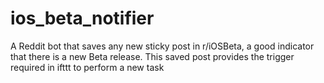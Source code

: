 # ios_beta_notifier
A Reddit bot that saves any new sticky post in r/iOSBeta, a good indicator that there is a new Beta release. This saved post provides the trigger required in ifttt to perform a new task
